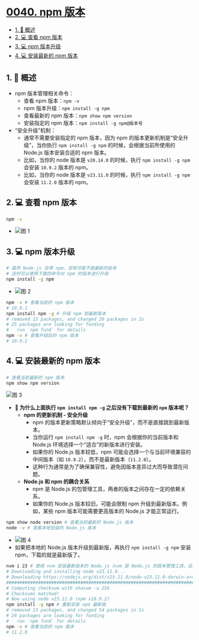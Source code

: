 # [0040. npm 版本](https://github.com/Tdahuyou/TNotes.nodejs/tree/main/notes/0040.%20npm%20%E7%89%88%E6%9C%AC)

<!-- region:toc -->

- [1. 📝 概述](#1--概述)
- [2. 💻 查看 npm 版本](#2--查看-npm-版本)
- [3. 💻 npm 版本升级](#3--npm-版本升级)
- [4. 💻 安装最新的 npm 版本](#4--安装最新的-npm-版本)

<!-- endregion:toc -->

## 1. 📝 概述

- npm 版本管理相关命令：
  - 查看 npm 版本：`npm -v`
  - npm 版本升级：`npm install -g npm`
  - 查看最新的 npm 版本：`npm show npm version`
  - 安装指定的 npm 版本：`npm install -g npm@版本号`
- “安全升级”机制：
  - 通常不需要安装指定的 npm 版本，因为 npm 的版本更新机制是“安全升级”，当你执行 `npm install -g npm` 的时候，会根据当前所使用的 Node.js 版本安装合适的 npm 版本。
  - 比如，当你的 node 版本是 `v20.14.0` 的时候，执行 `npm install -g npm` 会安装 `10.9.2` 版本的 npm。
  - 比如，当你的 node 版本是 `v23.11.0` 的时候，执行 `npm install -g npm` 会安装 `11.2.0` 版本的 npm。

## 2. 💻 查看 npm 版本

```bash
npm -v
```

- ![图 1](https://cdn.jsdelivr.net/gh/tnotesjs/imgs@main/2025-04-05-12-49-26.png)

## 3. 💻 npm 版本升级

```bash
# 虽然 Node.js 自带 npm，但有可能不是最新的版本
# 这时可以使用下面的命令对 npm 的版本进行升级
npm install -g npm
```

- ![图 2](https://cdn.jsdelivr.net/gh/tnotesjs/imgs@main/2025-04-05-12-49-46.png)

```bash
npm -v # 查看当前的 npm 版本
# 10.9.1
npm install npm -g # 升级 npm 到最新版本
# removed 15 packages, and changed 20 packages in 2s
# 25 packages are looking for funding
#   run `npm fund` for details
npm -v # 查看升级后的 npm 版本
# 10.9.2
```

## 4. 💻 安装最新的 npm 版本

```bash
# 查看当前最新的 npm 版本
npm show npm version
```

![图 3](https://cdn.jsdelivr.net/gh/tnotesjs/imgs@main/2025-04-05-12-57-48.png)

- **🤔 为什么上面执行 `npm install npm -g` 之后没有下载到最新的 `npm` 版本呢？**
  - **npm 的更新机制 - 安全升级**
    - npm 的版本更新策略默认倾向于“安全升级”，而不是直接跳到最新版本。
    - 当你运行 `npm install npm -g` 时，npm 会根据你的当前版本和 Node.js 环境选择一个“适合”的新版本进行安装。
    - 如果你的 Node.js 版本较低，npm 可能会选择一个与当前环境兼容的中间版本（如 `10.9.2`），而不是最新版本（`11.2.0`）。
    - 这种行为通常是为了确保兼容性，避免因版本差异过大而导致潜在问题。
  - **Node.js 和 npm 的耦合关系**
    - npm 是 Node.js 的包管理工具，两者的版本之间存在一定的依赖关系。
    - 如果你的 Node.js 版本较旧，可能会限制 npm 升级到最新版本。例如，某些 npm 版本可能需要更高版本的 Node.js 才能正常运行。

```bash
npm show node version # 查看当前最新的 Node.js 版本
node -v # 查看本地安装的 Node.js 版本
```

- ![图 4](https://cdn.jsdelivr.net/gh/tnotesjs/imgs@main/2025-04-05-13-04-39.png)
- 如果把本地的 Node.js 版本升级到最新版，再执行 `npm install -g npm` 安装 npm，下载的就是最新版了。

```bash {1,8,12}
nvm i 23 # 使用 nvm 安装最新版本的 Node.js（nvm 是 Node.js 的版本管理工具，后续会介绍。）
# Downloading and installing node v23.11.0...
# Downloading https://nodejs.org/dist/v23.11.0/node-v23.11.0-darwin-arm64.tar.xz...
#################################################################################################################################### 100.0%
# Computing checksum with shasum -a 256
# Checksums matched!
# Now using node v23.11.0 (npm v10.9.2)
npm install -g npm # 重新安装 npm 最新版
# removed 13 packages, and changed 54 packages in 1s
# 24 packages are looking for funding
#   run `npm fund` for details
npm -v # 查看当前的 npm 版本
# 11.2.0
```
